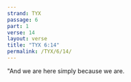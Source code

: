 ```yaml
---
strand: TYX
passage: 6
part: 1
verse: 14
layout: verse
title: "TYX 6:14"
permalink: /TYX/6/14/
---
```

"And we are here simply because we are.
